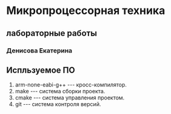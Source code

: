 # Микропроцессорная техника
## лабораторные работы

### Денисова Екатерина 

## Испльзуемое ПО

1. arm-none-eabi-g++ --- кросс-компилятор. 
1. make --- система сборки проекта.
1. cmake --- система управления проектом.
1. git --- система контроля версий.

